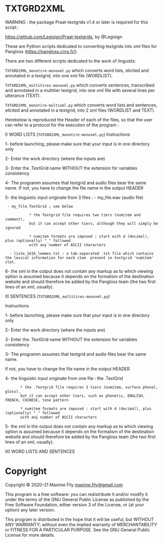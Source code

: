 # TXTGRD2XML

WARNING : the package Praat-textgrids v1.4 or later is required for this script : 

https://github.com/Legisign/Praat-textgrids, by @Legisign

These are Python scripts dedicated to converting textgrids into xml files for Pangloss (https://pangloss.cnrs.fr/).

There are two different scripts dedicated to the work of linguists:

`TXTGRD2XML_monotire-monoxml.py` which converts word lists, elicited and annotated in a textgrid, into one xml file (WORDLIST).

`TXTGRD2XML_multitires-monoxml.py` which converts sentences, transcribed and annotated in a multitier textgrid, into one xml file with several lines per utterance (TEXT).

`TXTGRD2XML_monotire-multixml.py` which converts word lists and sentences, elicited and annotated in a textgrid, into 2 xml files (WORDLIST and TEXT).

Herebelow is reproduced the Header of each of the files, so that the user can refer to a protocol for the execution of the program :


I) WORD LISTS (`TXTGRD2XML_monotire-monoxml.py`)
     Instructions
     
 1- before launching, please make sure that your input is in one directory only
 
 2- Enter the work directory (where the inputs are)
 
 3- Enter the .TextGrid name WITHOUT the extension for variables consistency
 
 4- The programm assumes that textgrid and audio files bear the same name. If not, you have to change the file name in the output HEADER
 
 5- the linguistic input originate from 3 files :
     - my_file.wav (audio file)
     
     - my_file.TextGrid ; see below
     
               * the Textgrid file requires two tiers (numitem and comment),   
               but it can accept other tiers, although they will simply be ignored
               
               * numitem formats are imposed : start with d (decimal), plus (optionally) "_" followed 
               with any number of ASCII characters
               
      - liste_1616_lemmes.txt : a tab-separated .txt file which contains the lexical information for each item  present in textgrid 'numitem' slot.
               
 6- the xml in the output does not contain any markup as to which viewing option is assumed because it depends on the formalism of the destination website
 and should therefore be added by the Pangloss team (the two first lines of an xml, usually).

II) SENTENCES (`TXTGRD2XML_multitires-monoxml.py`)

  Instructions
  
 1- before launching, please make sure that your input is in one directory only
 
 2- Enter the work directory (where the inputs are)
 
 3- Enter the .TextGrid name WITHOUT the extension for variables consistency
 
 3- The programm assumes that textgrid and audio files bear the same name. 
 
If not, you have to change the file name in the output HEADER

 4- the linguistic input originate from one file : the .TextGrid 
 
           * the .Textgrid file requires 3 tiers (numitem, surface phonol, gloss),
           but it can accept other tiers, such as phonetic, ENGLISH, FRENCH, CHINESE, tone pattern
           
           * numitem formats are imposed : start with d (decimal), plus (optionally) "_" followed
           with any number of ASCII characters
           
 5- the xml in the output does not contain any markup as to which viewing option is assumed because it depends on the formalism of the destination website and should therefore be added by the Pangloss team (the two first lines of an xml, usually).

III) WORD LISTS AND SENTENCES



# Copyright
Copyright © 2020–21 Maxime Fily maxime.fily@gmail.com

This program is a free software: you can redistribute it and/or modify it under the terms of the GNU General Public License as published by the Free Software Foundation, either version 3 of the License, or (at your option) any later version.

This program is distributed in the hope that it will be useful, but WITHOUT ANY WARRANTY; without even the implied warranty of MERCHANTABILITY or FITNESS FOR A PARTICULAR PURPOSE. See the GNU General Public License for more details.
